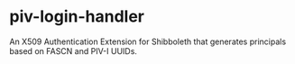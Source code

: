 piv-login-handler
=================

An X509 Authentication Extension for Shibboleth that generates principals based on FASCN and PIV-I UUIDs.

